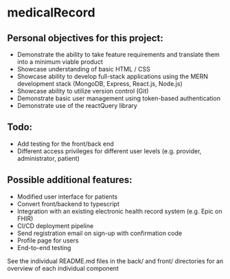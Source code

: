 # medicalRecord

## Personal objectives for this project:

- Demonstrate the ability to take feature requirements and translate them into a minimum viable product
- Showcase understanding of basic HTML / CSS
- Showcase ability to develop full-stack applications using the MERN development stack (MongoDB, Express, React.js, Node.js)
- Showcase ability to utilize version control (Git)
- Demonstrate basic user management using token-based authentication
- Demonstrate use of the reactQuery library

## Todo:

- Add testing for the front/back end
- Different access privileges for different user levels (e.g. provider, administrator, patient)

## Possible additional features:

- Modified user interface for patients
- Convert front/backend to typescript
- Integration with an existing electronic health record system (e.g. Epic on FHIR)
- CI/CD deployment pipeline
- Send registration email on sign-up with confirmation code
- Profile page for users
- End-to-end testing

See the individual README.md files in the back/ and front/ directories for an overview of each individual component
